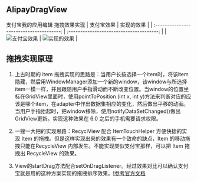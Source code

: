 ## AlipayDragView
支付宝我的应用编辑 拖拽效果实现
|                  支付宝效果                   |                  实现的效果                   |
| :--------------------------------------: | :--------------------------------------: |
| ![支付宝效果](https://ws3.sinaimg.cn/large/006tNc79ly1fnt8osfestg304r08waw3.gif) | ![实现的效果](https://ws3.sinaimg.cn/large/006tKfTcly1fnwqvfr54vg304p08wdiv.gif) |

## 拖拽实现原理
1. 上古时期的 item 拖拽实现的思路是：当用户长按选择一个item时，将该item隐藏，然后用WindowManager添加一个新的window，该window与所选择item一模一样，并且跟随用户手指滑动而不断改变位置。当window的位置坐标在GridView里面时，使用pointToPosition (int x, int y)方法来判断对应的应该是哪个item，在adapter中作出数据集相应的变化，然后做出平移的动画。当用户手指抬起时，把window移除，使用notifyDataSetChanged()做出GridView更新。实现这种效果在 6.0 之后的手机需要请求权限。

2. 一搜一大把的实现思路：RecyclView 配合 ItemTouchHelper 方便快捷的实现 Item 的拖拽。但是这样实现出来的效果有一个致命的缺点，Item 的移动拖拽只能在RecycleView 内部发生。不能实现类似支付宝那样，可以把 Item 拖拽出 RecycleView 的效果。

3. View的startDrag方法配合setOnDragListener。经过效果对比可以确认支付宝就是用的这种方案实现的拖拽排序效果。[!参考官方文档](https://developer.android.google.cn/guide/topics/ui/drag-drop.html#AboutDragging)